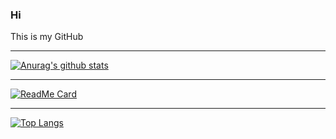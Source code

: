 ### Hi

This is my GitHub

----

[![Anurag's github stats](https://github-readme-stats.vercel.app/api?username=SanJJ1&count_private=true&show_icons=true&hide=stars,prs&theme=dark)](https://github.com/anuraghazra/github-readme-stats)

----

[![ReadMe Card](https://github-readme-stats.vercel.app/api/pin/?username=SanJJ1&repo=stonks&theme=dark)](https://github.com/anuraghazra/github-readme-stats)

----

[![Top Langs](https://github-readme-stats.vercel.app/api/top-langs/?username=SanJJ1&layout=compact&theme=dark)](https://github.com/anuraghazra/github-readme-stats)



<!--
**SanJJ1/SanJJ1** is a ✨ _special_ ✨ repository because its `README.md` (this file) appears on your GitHub profile.

Here are some ideas to get you started:

- 🔭 I’m currently working on ...
- 🌱 I’m currently learning ...
- 👯 I’m looking to collaborate on ...
- 🤔 I’m looking for help with ...
- 💬 Ask me about ...
- 📫 How to reach me: ...
- 😄 Pronouns: ...
- ⚡ Fun fact: ...
-->
